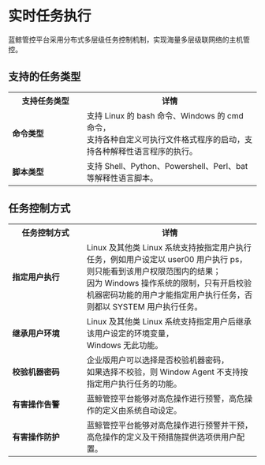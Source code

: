 # 实时任务执行

蓝鲸管控平台采用分布式多层级任务控制机制，实现海量多层级联网络的主机管控。

## 支持的任务类型

<table><tbody>
<tr><th width="30%">支持任务类型</th><th width="75%">详情</th></tr>
<tr><td><b>命令类型</b></td><td>支持 Linux 的 bash 命令、Windows 的 cmd 命令，<br>支持各种自定义可执行文件格式程序的启动，支持各种解释性语言程序的执行。</td></tr>
<tr><td><b>脚本类型</b></td><td>支持 Shell、Python、Powershell、Perl、bat 等解释性语言脚本。</td></tr>
</tbody></table>

## 任务控制方式

<table><tbody>
<tr><th width="30%">任务控制方式</th><th width="75%">详情</th></tr>
<tr><td><b>指定用户执行</b></td><td>Linux 及其他类 Linux 系统支持按指定用户执行任务，例如用户设定以 user00 用户执行 ps，则只能看到该用户权限范围内的结果；<br>因为 Windows 操作系统的限制，只有开启校验机器密码功能的用户才能指定用户执行任务，否则都以 SYSTEM 用户执行任务。</td></tr>
<tr><td><b>继承用户环境</b></td><td>Linux 及其他类 Linux 系统支持指定用户后继承该用户设定的环境变量，<br>Windows 无此功能。</td></tr>
<tr><td><b>校验机器密码</b></td><td>企业版用户可以选择是否校验机器密码，<br>如果选择不校验，则 Window Agent 不支持按指定用户执行任务的功能。</td></tr>
<tr><td><b>有害操作告警</b></td><td>蓝鲸管控平台能够对高危操作进行预警，高危操作的定义由系统自动设定。</td></tr>
<tr><td><b>有害操作防护</b></td><td>蓝鲸管控平台能够对高危操作进行预警并干预，高危操作的定义及干预措施提供选项供用户配置。</td></tr>
</tbody></table>
